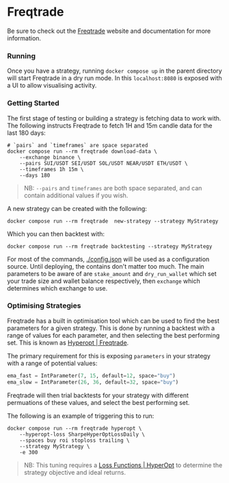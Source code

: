 # Freqtrade

Be sure to check out the [Freqtrade] website and documentation for more information.

### Running

Once you have a strategy, running `docker compose up` in the parent directory will start Freqtrade in a dry run mode. In this `localhost:8080` is exposed with a UI to allow visualising activity.

### Getting Started

The first stage of testing or building a strategy is fetching data to work with. The following instructs Freqtrade to fetch 1H and 15m candle data for the last 180 days:

```
# `pairs` and `timeframes` are space separated
docker compose run --rm freqtrade download-data \
    --exchange binance \
    --pairs SUI/USDT SEI/USDT SOL/USDT NEAR/USDT ETH/USDT \
    --timeframes 1h 15m \
    --days 180
```

> NB: `--pairs` and `timeframes` are both space separated, and can contain additional values if you wish.

A new strategy can be created with the following:
```
docker compose run --rm freqtrade  new-strategy --strategy MyStrategy
```

Which you can then backtest with:
```
docker compose run --rm freqtrade backtesting --strategy MyStrategy
```

For most of the commands, [./config.json] will be used as a configuration source. Until deploying, the contains don't matter too much. The main parameters to be aware of are `stake_amount` and `dry_run_wallet` which set your trade size and wallet balance respectively, then `exchange` which determines which exchange to use.


### Optimising Strategies

Freqtrade has a built in optimisation tool which can be used to find the best parameters for a given strategy. This is done by running a backtest with a range of values for each parameter, and then selecting the best performing set. This is known as [Hyperopt | Freqtrade].

The primary requirement for this is exposing `parameters` in your strategy with a range of potential values:

```python
ema_fast = IntParameter(7, 15, default=12, space="buy")
ema_slow = IntParameter(26, 36, default=32, space="buy")
```

Freqtrade will then trial backtests for your strategy with different permuations of these values, and select the best performing set.

The following is an example of triggering this to run:
```
docker compose run --rm freqtrade hyperopt \
    --hyperopt-loss SharpeHyperOptLossDaily \
    --spaces buy roi stoploss trailing \
    --strategy MyStrategy \
    -e 300
```

> NB: This tuning requires a [Loss Functions | HyperOpt] to determine the strategy objective and ideal returns.



[./config.json]: ./config.json
[Freqtrade]: https://www.freqtrade.io/
[Hyperopt | Freqtrade]: https://www.freqtrade.io/en/stable/hyperopt/
[Loss Functions | HyperOpt]: https://www.freqtrade.io/en/stable/hyperopt/#loss-functions